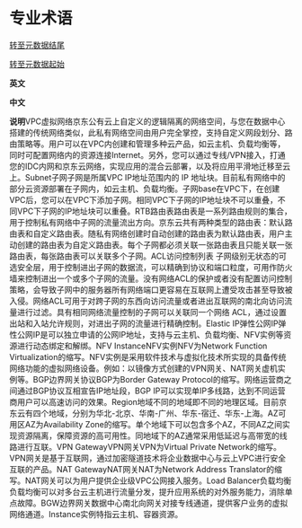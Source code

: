 # **专业术语**

[转至元数据结尾](http://cf.jd.com/pages/viewpage.action?pageId=96004095#page-metadata-end)

[转至元数据起始](http://cf.jd.com/pages/viewpage.action?pageId=96004095#page-metadata-start)

**英文**

**中文**

**说明**VPC虚拟网络京东公有云上自定义的逻辑隔离的网络空间，与您在数据中心搭建的传统网络类似，此私有网络空间由用户完全掌控，支持自定义网段划分、路由策略等。用户可以在VPC内创建和管理多种云产品，如云主机、负载均衡等，同时可配置网络内的资源连接Internet。另外，您可以通过专线/VPN接入，打通您的IDC内网和京东云网络，实现应用的混合云部署，以及将应用平滑地迁移至云上。Subnet子网子网是所属VPC IP地址范围内的 IP 地址块。目前私有网络中的部分云资源部署在子网内，如云主机、负载均衡。子网base在VPC下，在创建 VPC后，您可以在VPC下添加子网。相同VPC下子网的IP地址块不可以重叠，不同VPC下子网的IP地址块可以重叠。RTB路由表路由表是一系列路由规则的集合，用于控制私有网络中子网的流量流出方向。京东云共有两种类型的路由表：默认路由表和自定义路由表。随私有网络创建时自动创建的路由表为默认路由表，用户主动创建的路由表为自定义路由表。每个子网都必须关联一张路由表且只能关联一张路由表，每张路由表可以关联多个子网。ACL访问控制列表
子网级别无状态的可选安全层，用于控制进出子网的数据流，可以精确到协议和端口粒度，可用作防火墙来控制进出一个或多个子网的流量。没有网络ACL的保护或者没有配置访问控制策略，会导致子网中的服务器所有网络端口更容易在互联网上遭受攻击甚至导致被入侵。网络ACL可用于对跨子网的东西向访问流量或者进出互联网的南北向访问流量进行过滤。具有相同网络流量控制的子网可以关联同一个网络 ACL，通过设置出站和入站允许规则，对进出子网的流量进行精确控制。Elastic IP弹性公网IP弹性公网IP是可以独立申请的公网IP地址，支持与云主机、负载均衡、NFV实例等资源进行动态绑定和解绑。NFV InstanceNFV实例NFV为Network Function Virtualization的缩写。NFV实例是采用软件技术与虚拟化技术所实现的具备传统网络功能的虚拟网络设备。例如：以镜像方式创建的VPN网关、NAT网关虚机实例等。BGP边界网关协议BGP为Border Gateway Protocol的缩写。网络运营商之间通过BGP协议互相宣告IP地址段，BGP IP可以实现单IP多线路，达到不同运营商用户可以高速访问的效果。Region地域不同的地域即不同的地理区域。目前京东云有四个地域，分别为华北-北京、华南-广州、华东-宿迁、华东-上海。AZ可用区AZ为Availability Zone的缩写。单个地域下可以包含多个AZ，不同AZ之间实现资源隔离，保障资源的高可用性。同地域下的AZ通常采用低延迟与高带宽的线路进行互联。VPN GatewayVPN网关VPN为Virtual Private Network的缩写。VPN网关是基于互联网，通过加密隧道技术将企业数据中心与云上VPC进行安全互联的产品。NAT GatewayNAT网关NAT为Network Address Translator的缩写。NAT网关可以为用户提供企业级VPC公网接入服务。Load Balancer负载均衡负载均衡可以对多台云主机进行流量分发，提升应用系统的对外服务能力，消除单点故障。BGW边界网关数据中心南北向网关对接专线通道，提供客户业务的虚拟网络通道。Instance实例特指云主机、容器资源。
